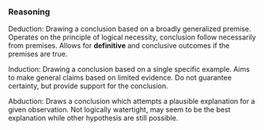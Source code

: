 ### Reasoning

Deduction: Drawing a conclusion based on a broadly generalized premise. Operates on the principle of logical necessity, conclusion follow necessarily from premises. Allows for **definitive** and conclusive outcomes if the premises are true.

Induction: Drawing a conclusion based on a single specific example. Aims to make general claims based on limited evidence. Do not guarantee certainty, but provide support for the conclusion.

Abduction: Draws a conclusion which attempts a plausible explanation for a given observation. Not logically watertight, may seem to be the best explanation while other hypothesis are still possible.

